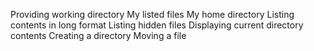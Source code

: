 Providing working directory
My listed files
My home directory
Listing contents in long format
Listing hidden files
Displaying current directory contents
Creating a directory
Moving a file